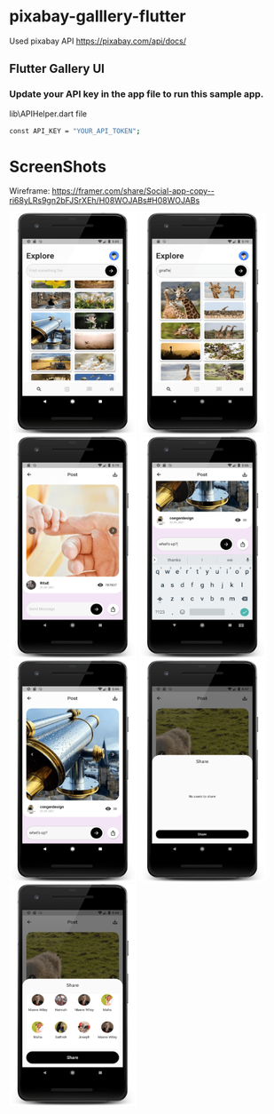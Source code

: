 # pixabay-galllery-flutter

Used pixabay API
https://pixabay.com/api/docs/

## Flutter Gallery UI 
### Update your API key in the app file to run this sample app.
lib\APIHelper.dart file 

```sh
const API_KEY = "YOUR_API_TOKEN";
```

# ScreenShots
Wireframe: https://framer.com/share/Social-app-copy--ri68yLRs9gn2bFJSrXEh/H08WOJABs#H08WOJABs

<img src="flutter_ui/screenshots/Screenshot_1617536108_framed-min.png" width="230" height="400"/>  <img src="flutter_ui/screenshots/Screenshot_1617536911_framed-min.png" width="230" height="400"/> <img src="flutter_ui/screenshots/Screenshot_1617536962_framed-min.png" width="230" height="400"/>  <img src="flutter_ui/screenshots/Screenshot_1617536166_framed-min.png" width="230" height="400"/>  <img src="flutter_ui/screenshots/Screenshot_1617536163_framed-min.png" width="230" height="400"/>  <img src="flutter_ui/screenshots/Screenshot_1618154250_framed-min.png" width="230" height="400"/>  <img src="flutter_ui/screenshots/Screenshot_1618157682_framed-min.png" width="230" height="400"/>

